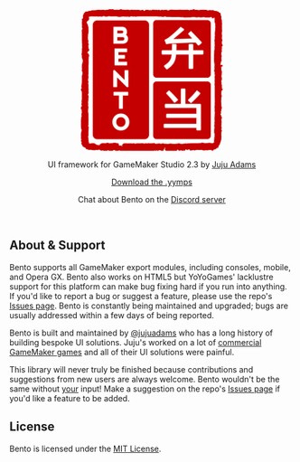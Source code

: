 <img src="https://raw.githubusercontent.com/JujuAdams/bento/master/LOGO.png" width="50%" style="display: block; margin: auto;" />
<p align="center">UI framework for GameMaker Studio 2.3 by <a href="https://twitter.com/jujuadams" target="_blank">Juju Adams</a></p>
<p align="center"><a href="https://github.com/JujuAdams/bento/releases/">Download the .yymps</a></p>
<p align="center">Chat about Bento on the <a href="https://discord.gg/8krYCqr">Discord server</a></p>

&nbsp;

## About & Support

Bento supports all GameMaker export modules, including consoles, mobile, and Opera GX. Bento also works on HTML5 but YoYoGames' lacklustre support for this platform can make bug fixing hard if you run into anything. If you'd like to report a bug or suggest a feature, please use the repo's [Issues page](https://github.com/JujuAdams/bento/issues). Bento is constantly being maintained and upgraded; bugs are usually addressed within a few days of being reported.

Bento is built and maintained by [@jujuadams](https://twitter.com/jujuadams) who has a long history of building bespoke UI solutions. Juju's worked on a lot of [commercial GameMaker games](http://www.jujuadams.com/) and all of their UI solutions were painful.

This library will never truly be finished because contributions and suggestions from new users are always welcome. Bento wouldn't be the same without [your](https://tenor.com/search/whos-awesome-gifs) input! Make a suggestion on the repo's [Issues page](https://github.com/JujuAdams/bento/issues) if you'd like a feature to be added.

## License

Bento is licensed under the [MIT License](https://github.com/JujuAdams/Scribble/blob/master/LICENSE).
